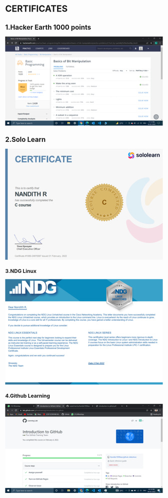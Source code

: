 # CERTIFICATES

## 1.Hacker Earth 1000 points

![](/0_Certificates/Hacker%20Earth-1020%20points.png)


## 2.Solo Learn
![](/6_ImagesAndVideos/Solo%20learn%20Nandith%20R.png)


### 3.NDG Linux
![](/6_ImagesAndVideos/NDG%20Linux%20Nandith%20R.png)


### 4.Github Learning
![](/0_Certificates/Git%20hub%20learning.png)


